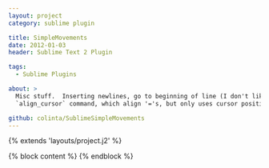 ```yaml
---
layout: project
category: sublime plugin

title: SimpleMovements
date: 2012-01-03
header: Sublime Text 2 Plugin

tags:
  - Sublime Plugins

about: >
  Misc stuff.  Inserting newlines, go to beginning of line (I don't like the default), and a very cool
  `align_cursor` command, which align '='s, but only uses cursor positions, and so can be used for much more.

github: colinta/SublimeSimpleMovements
---
```

{% extends 'layouts/project.j2' %}

{% block content %}
{% endblock %}